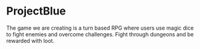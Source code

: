 # ProjectBlue
The game we are creating is a turn based RPG where users use magic dice to fight enemies and overcome challenges. Fight through dungeons and be rewarded with loot.
